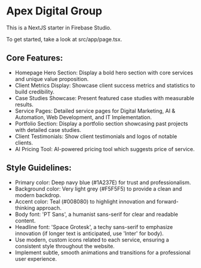 # Apex Digital Group

This is a NextJS starter in Firebase Studio.

To get started, take a look at src/app/page.tsx.

## Core Features:

- Homepage Hero Section: Display a bold hero section with core services and unique value proposition.
- Client Metrics Display: Showcase client success metrics and statistics to build credibility.
- Case Studies Showcase: Present featured case studies with measurable results.
- Service Pages: Detailed service pages for Digital Marketing, AI & Automation, Web Development, and IT Implementation.
- Portfolio Section: Display a portfolio section showcasing past projects with detailed case studies.
- Client Testimonials: Show client testimonials and logos of notable clients.
- AI Pricing Tool: AI-powered pricing tool which suggests price of service.

## Style Guidelines:

- Primary color: Deep navy blue (#1A237E) for trust and professionalism.
- Background color: Very light grey (#F5F5F5) to provide a clean and modern backdrop.
- Accent color: Teal (#008080) to highlight innovation and forward-thinking approach.
- Body font: 'PT Sans', a humanist sans-serif for clear and readable content.
- Headline font: 'Space Grotesk', a techy sans-serif to emphasize innovation (if longer text is anticipated, use 'Inter' for body).
- Use modern, custom icons related to each service, ensuring a consistent style throughout the website.
- Implement subtle, smooth animations and transitions for a professional user experience.